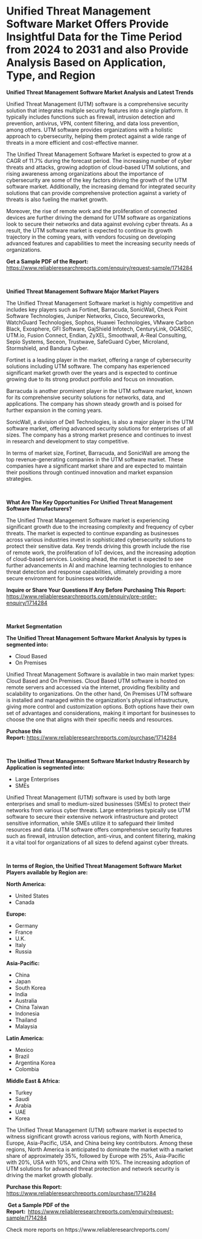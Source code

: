 <p><h1>Unified Threat Management Software Market Offers Provide Insightful Data for the Time Period from 2024 to 2031 and also Provide Analysis Based on Application, Type, and Region</h1></p><p><strong>Unified Threat Management Software Market Analysis and Latest Trends</strong></p>
<p><p>Unified Threat Management (UTM) software is a comprehensive security solution that integrates multiple security features into a single platform. It typically includes functions such as firewall, intrusion detection and prevention, antivirus, VPN, content filtering, and data loss prevention, among others. UTM software provides organizations with a holistic approach to cybersecurity, helping them protect against a wide range of threats in a more efficient and cost-effective manner.</p><p>The Unified Threat Management Software Market is expected to grow at a CAGR of 11.7% during the forecast period. The increasing number of cyber threats and attacks, growing adoption of cloud-based UTM solutions, and rising awareness among organizations about the importance of cybersecurity are some of the key factors driving the growth of the UTM software market. Additionally, the increasing demand for integrated security solutions that can provide comprehensive protection against a variety of threats is also fueling the market growth.</p><p>Moreover, the rise of remote work and the proliferation of connected devices are further driving the demand for UTM software as organizations look to secure their networks and data against evolving cyber threats. As a result, the UTM software market is expected to continue its growth trajectory in the coming years, with vendors focusing on developing advanced features and capabilities to meet the increasing security needs of organizations.</p></p>
<p><strong>Get a Sample PDF of the Report:&nbsp;</strong> <a href="https://www.reliableresearchreports.com/enquiry/request-sample/1714284">https://www.reliableresearchreports.com/enquiry/request-sample/1714284</a></p>
<p>&nbsp;</p>
<p><strong>Unified Threat Management Software Major Market Players</strong></p>
<p><p>The Unified Threat Management Software market is highly competitive and includes key players such as Fortinet, Barracuda, SonicWall, Check Point Software Technologies, Juniper Networks, Cisco, Secureworks, WatchGuard Technologies, Sophos, Huawei Technologies, VMware Carbon Black, Exosphere, GFI Software, GajShield Infotech, CenturyLink, OGASEC, UTM.io, Fusion Connect, Endian, ZyXEL, Smoothwall, A-Real Consulting, Sepio Systems, Seceon, Trustwave, SafeGuard Cyber, Microland, Stormshield, and Bandura Cyber.</p><p>Fortinet is a leading player in the market, offering a range of cybersecurity solutions including UTM software. The company has experienced significant market growth over the years and is expected to continue growing due to its strong product portfolio and focus on innovation.</p><p>Barracuda is another prominent player in the UTM software market, known for its comprehensive security solutions for networks, data, and applications. The company has shown steady growth and is poised for further expansion in the coming years.</p><p>SonicWall, a division of Dell Technologies, is also a major player in the UTM software market, offering advanced security solutions for enterprises of all sizes. The company has a strong market presence and continues to invest in research and development to stay competitive.</p><p>In terms of market size, Fortinet, Barracuda, and SonicWall are among the top revenue-generating companies in the UTM software market. These companies have a significant market share and are expected to maintain their positions through continued innovation and market expansion strategies.</p></p>
<p>&nbsp;</p>
<p><strong>What Are The Key Opportunities For Unified Threat Management Software Manufacturers?</strong></p>
<p><p>The Unified Threat Management Software market is experiencing significant growth due to the increasing complexity and frequency of cyber threats. The market is expected to continue expanding as businesses across various industries invest in sophisticated cybersecurity solutions to protect their sensitive data. Key trends driving this growth include the rise of remote work, the proliferation of IoT devices, and the increasing adoption of cloud-based services. Looking ahead, the market is expected to see further advancements in AI and machine learning technologies to enhance threat detection and response capabilities, ultimately providing a more secure environment for businesses worldwide.</p></p>
<p><strong>Inquire or Share Your Questions If Any Before Purchasing This Report:</strong> <a href="https://www.reliableresearchreports.com/enquiry/pre-order-enquiry/1714284">https://www.reliableresearchreports.com/enquiry/pre-order-enquiry/1714284</a></p>
<p>&nbsp;</p>
<p><strong>Market Segmentation</strong></p>
<p><strong>The Unified Threat Management Software Market Analysis by types is segmented into:</strong></p>
<p><ul><li>Cloud Based</li><li>On Premises</li></ul></p>
<p><p>Unified Threat Management Software is available in two main market types: Cloud Based and On Premises. Cloud Based UTM software is hosted on remote servers and accessed via the internet, providing flexibility and scalability to organizations. On the other hand, On Premises UTM software is installed and managed within the organization's physical infrastructure, giving more control and customization options. Both options have their own set of advantages and considerations, making it important for businesses to choose the one that aligns with their specific needs and resources.</p></p>
<p><strong>Purchase this Report:&nbsp;</strong><a href="https://www.reliableresearchreports.com/purchase/1714284">https://www.reliableresearchreports.com/purchase/1714284</a></p>
<p>&nbsp;</p>
<p><strong>The Unified Threat Management Software Market Industry Research by Application is segmented into:</strong></p>
<p><ul><li>Large Enterprises</li><li>SMEs</li></ul></p>
<p><p>Unified Threat Management (UTM) software is used by both large enterprises and small to medium-sized businesses (SMEs) to protect their networks from various cyber threats. Large enterprises typically use UTM software to secure their extensive network infrastructure and protect sensitive information, while SMEs utilize it to safeguard their limited resources and data. UTM software offers comprehensive security features such as firewall, intrusion detection, anti-virus, and content filtering, making it a vital tool for organizations of all sizes to defend against cyber threats.</p></p>
<p>&nbsp;</p>
<p><strong>In terms of Region, the Unified Threat Management Software Market Players available by Region are:</strong></p>
<p>
    <p> <strong> North America: </strong>
        <ul>
            <li>United States</li>
            <li>Canada</li>
        </ul>
        </p> 
    <p> <strong> Europe: </strong>
        <ul>
            <li>Germany</li>
            <li>France</li>
            <li>U.K.</li>
            <li>Italy</li>
            <li>Russia</li>
        </ul>
        </p> 
    <p> <strong> Asia-Pacific: </strong>
        <ul>
            <li>China</li>
            <li>Japan</li>
            <li>South Korea</li>
            <li>India</li>
            <li>Australia</li>
            <li>China Taiwan</li>
            <li>Indonesia</li>
            <li>Thailand</li>
            <li>Malaysia</li>
        </ul>
        </p> 
    <p> <strong> Latin America: </strong>
        <ul>
            <li>Mexico</li>
            <li>Brazil</li>
            <li>Argentina Korea</li>
            <li>Colombia</li>
        </ul>
        </p> 
    <p> <strong> Middle East & Africa: </strong>
        <ul>
            <li>Turkey</li>
            <li>Saudi</li>
            <li>Arabia</li>
            <li>UAE</li>
            <li>Korea</li>
        </ul>
    </p>
    </p>
<p><p>The Unified Threat Management (UTM) software market is expected to witness significant growth across various regions, with North America, Europe, Asia-Pacific, USA, and China being key contributors. Among these regions, North America is anticipated to dominate the market with a market share of approximately 35%, followed by Europe with 25%, Asia-Pacific with 20%, USA with 10%, and China with 10%. The increasing adoption of UTM solutions for advanced threat protection and network security is driving the market growth globally.</p></p>
<p><strong>Purchase this Report: </strong><a href="https://www.reliableresearchreports.com/purchase/1714284">https://www.reliableresearchreports.com/purchase/1714284</a></p>
<p>&nbsp;<strong>Get a Sample PDF of the Report:&nbsp;&nbsp;</strong><a href="https://www.reliableresearchreports.com/enquiry/request-sample/1714284">https://www.reliableresearchreports.com/enquiry/request-sample/1714284</a></p>
<p><strong></strong></p>
<p>Check more reports on https://www.reliableresearchreports.com/</p>